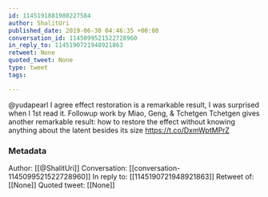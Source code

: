 ```yaml
---
id: 1145191881980227584
author: ShalitUri
published_date: 2019-06-30 04:46:35 +00:00
conversation_id: 1145099521522728960
in_reply_to: 1145190721948921863
retweet: None
quoted_tweet: None
type: tweet
tags:

---
```


@yudapearl I agree effect restoration is a remarkable result, I was surprised when I 1st read it. Followup work by Miao, Geng, &amp; Tchetgen Tchetgen gives another remarkable result: how to restore the effect without knowing anything about the latent besides its size https://t.co/DxmWptMPrZ

### Metadata

Author: [[@ShalitUri]]
Conversation: [[conversation-1145099521522728960]]
In reply to: [[1145190721948921863]]
Retweet of: [[None]]
Quoted tweet: [[None]]
